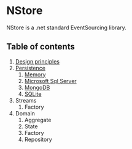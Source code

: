 # NStore

NStore is a .net standard EventSourcing library.

## Table of contents
1.  [Design principles](design.md)
1. [Persistence](persistence/index.md)
   1. [Memory](persistence/memory.md)
   1. [Microsoft Sql Server](persistence/sqlserver.md)
   1. [MongoDB](persistence/mongodb.md)
   1. [SQLite](persistence/sqlite.md)
1. Streams
   1. Factory
1. Domain
   1. Aggregate
   1. State
   1. Factory
   1. Repository
   

